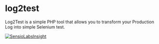 # log2test
Log2Test is a simple PHP tool that allows you to transform your Production Log into simple Selenium test.


[![SensioLabsInsight](https://insight.sensiolabs.com/projects/e0aca6a4-543a-4f44-9407-7bf95ba1eb1a/big.png)](https://insight.sensiolabs.com/projects/e0aca6a4-543a-4f44-9407-7bf95ba1eb1a)
